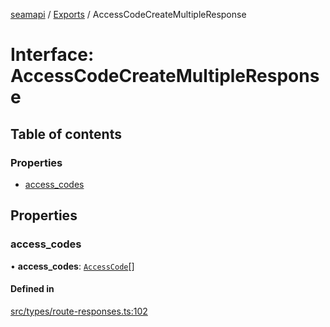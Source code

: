 [seamapi](../README.md) / [Exports](../modules.md) / AccessCodeCreateMultipleResponse

# Interface: AccessCodeCreateMultipleResponse

## Table of contents

### Properties

- [access\_codes](AccessCodeCreateMultipleResponse.md#access_codes)

## Properties

### access\_codes

• **access\_codes**: [`AccessCode`](../modules.md#accesscode)[]

#### Defined in

[src/types/route-responses.ts:102](https://github.com/seamapi/javascript-legacy/blob/main/src/types/route-responses.ts#L102)
